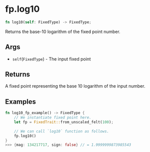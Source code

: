 # fp.log10

```rust
fn log10(self: FixedType) -> FixedType;
```

Returns the base-10 logarithm of the fixed point number.

## Args

* `self`(`FixedType`) - The input fixed point

## Returns

A fixed point representing the base 10 logarithm of the input number.

## Examples

```rust
fn log10_fp_example() -> FixedType {
    // We instantiate fixed point here.
    let fp = FixedTrait::from_unscaled_felt(100);
    
    // We can call `log10` function as follows.
    fp.log10()
}
>>> {mag: 134217717, sign: false} // = 1.9999999873985543
```
